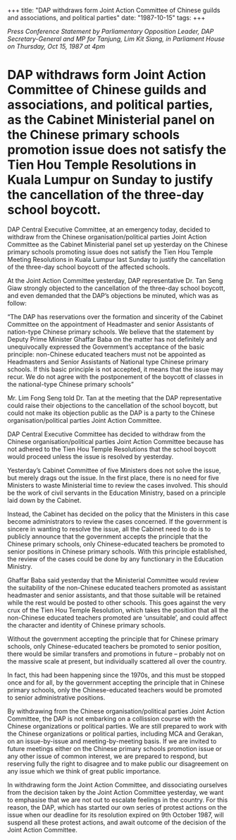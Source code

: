 +++ 
title: "DAP withdraws form Joint Action Committee of Chinese guilds and associations, and political parties"
date: "1987-10-15"
tags:
+++

_Press Conference Statement by Parliamentary Opposition Leader, DAP Secretary-General and MP for Tanjung, Lim Kit Siang, in Parliament House on Thursday, Oct 15, 1987 at 4pm_

# DAP withdraws form Joint Action Committee of Chinese guilds and associations, and political parties, as the Cabinet Ministerial panel on the Chinese primary schools promotion issue does not satisfy the Tien Hou Temple Resolutions in Kuala Lumpur on Sunday to justify the cancellation of the three-day school boycott.
		
DAP Central Executive Committee, at an emergency today, decided to withdraw from the Chinese organisation/political parties Joint Action Committee as the Cabinet Ministerial panel set up yesterday on the Chinese primary schools promoting issue does not satisfy the Tien Hou Temple Meeting Resolutions in Kuala Lumpur last Sunday to justify the cancellation of the three-day school boycott of the affected schools.</u>

At the Joint Action Committee yesterday, DAP representative Dr. Tan Seng Giaw strongly objected to the cancellation of the three-day school boycott, and even demanded that the DAP’s objections be minuted, which was as follow:

“The DAP has reservations over the formation and sincerity of the Cabinet Committee on the appointment of Headmaster and senior Assistants of nation-type Chinese primary schools. We believe that the statement by Deputy Prime Minister Ghaffar Baba on the matter has not definitely and unequivocally expressed the Government’s acceptance of the basic principle: non-Chinese educated teachers must not be appointed as Headmasters and Senior Assistants of National type Chinese primary schools. If this basic principle is not accepted, it means that the issue may recur. We do not agree with the postponement of the boycott of classes in the national-type Chinese primary schools”

Mr. Lim Fong Seng told Dr. Tan at the meeting that the DAP representative could raise their objections to the cancellation of the school boycott, but could not make its objection public as the DAP is a party to the Chinese organisation/political parties Joint Action Committee.

DAP Central Executive Committee has decided to withdraw from the Chinese organisation/political parties Joint Action Committee because has not adhered to the Tien Hou Temple Resolutions that the school boycott would proceed unless the issue is resolved by yesterday.

Yesterday’s Cabinet Committee of five Ministers does not solve the issue, but merely drags out the issue. In the first place, there is no need for five Ministers to waste Ministerial time to review the cases involved. This should be the work of civil servants in the Education Ministry, based on a principle laid down by the Cabinet.

Instead, the Cabinet has decided on the policy that the Ministers in this case become administrators to review the cases concerned.
If the government is sincere in wanting to resolve the issue, all the Cabinet need to do is to publicly announce that the government accepts the principle that the Chinese primary schools, only Chinese-educated teachers be promoted to senior positions in Chinese primary schools. With this principle established, the review of the cases could be done by any functionary in the Education Ministry.

Ghaffar Baba said yesterday that the Ministerial Committee would review the suitability of the non-Chinese educated teachers promoted as assistant headmaster and senior assistants, and that those suitable will be retained while the rest would be posted to other schools.
This goes against the very crux of the Tien Hou Temple Resolution, which takes the position that all the non-Chinese educated teachers promoted are ‘unsuitable’, and could affect the character and identity of Chinese primary schools.

Without the government accepting the principle that for Chinese primary schools, only Chinese-educated teachers be promoted to senior position, there would be similar transfers and promotions in future – probably not on the massive scale at present, but individually scattered all over the country.

In fact, this had been happening since the 1970s, and this must be stopped once and for all, by the government accepting the principle that in Chinese primary schools, only the Chinese-educated teachers would be promoted to senior administrative positions.

By withdrawing from the Chinese organisation/political parties Joint Action Committee, the DAP is not embarking on a collission course with the Chinese organizations or political parties. We are still prepared to work with the Chinese organizations or political parties, including MCA and Gerakan, on an issue-by-issue and meeting-by-meeting basis. If we are invited to future meetings either on the Chinese primary schools promotion issue or any other issue of common interest, we are prepared to respond, but reserving fully the right to disagree and to make public our disagreement on any issue which we think of great public importance.

In withdrawing form the Joint Action Committee, and dissociating ourselves from the decision taken by the Joint Action Committee yesterday, we want to emphasise that we are not out to escalate feelings in the country. For this reason, the DAP, which has started our own series of protest actions on the issue when our deadline for its resolution expired on 9th October 1987, will suspend all these protest actions, and await outcome of the decision of the Joint Action Committee.
 
